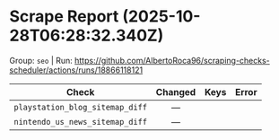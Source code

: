 # Scrape Report (2025-10-28T06:28:32.340Z)

Group: `seo`  |  Run: https://github.com/AlbertoRoca96/scraping-checks-scheduler/actions/runs/18866118121

| Check | Changed | Keys | Error |
|---|:---:|:--|:--|
| `playstation_blog_sitemap_diff` | — |  |  |
| `nintendo_us_news_sitemap_diff` | — |  |  |
